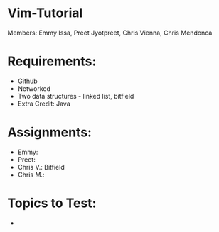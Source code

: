 # Vim-Tutorial

Members: Emmy Issa, Preet Jyotpreet, Chris Vienna, Chris Mendonca

# Requirements:
- Github
- Networked
- Two data structures - linked list, bitfield
- Extra Credit: Java

# Assignments:
- Emmy:
- Preet:
- Chris V.: Bitfield
- Chris M.:

# Topics to Test:
- 
